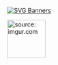 [![SVG Banners](https://svg-banners.vercel.app/api?type=luminance&text1=TitouCoch%&width=800&height=400)](https://github.com/Akshay090/svg-banners)

<a href="titoucoch.github.io"><img src="https://i.imgur.com/d2IfnbH.png" style="width:90px" title="source: imgur.com" /></a>

